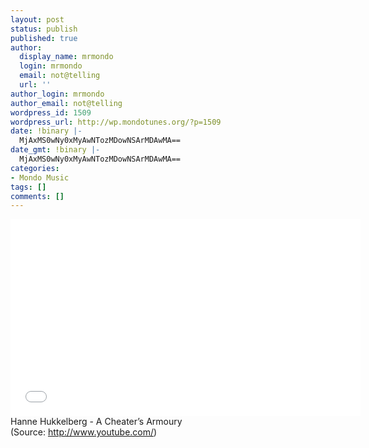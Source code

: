 ```yaml
---
layout: post
status: publish
published: true
author:
  display_name: mrmondo
  login: mrmondo
  email: not@telling
  url: ''
author_login: mrmondo
author_email: not@telling
wordpress_id: 1509
wordpress_url: http://wp.mondotunes.org/?p=1509
date: !binary |-
  MjAxMS0wNy0xMyAwNTozMDowNSArMDAwMA==
date_gmt: !binary |-
  MjAxMS0wNy0xMyAwNTozMDowNSArMDAwMA==
categories:
- Mondo Music
tags: []
comments: []
---
```

<iframe width="560" height="315" src="//www.youtube.com/embed/AmNtuGGyAus" frameborder="0"> </iframe>
Hanne Hukkelberg - A Cheater&#8217;s Armoury
<div class="attribution">(<span>Source:</span> <a href="http://www.youtube.com/">http://www.youtube.com/</a>)</div>
